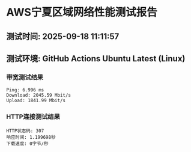 # AWS宁夏区域网络性能测试报告
## 测试时间: 2025-09-18 11:11:57
## 测试环境: GitHub Actions Ubuntu Latest (Linux)

### 带宽测试结果
```
Ping: 6.996 ms
Download: 2045.59 Mbit/s
Upload: 1841.99 Mbit/s
```

### HTTP连接测试结果
```
HTTP状态码: 307
响应时间: 1.199698秒
下载速度: 0字节/秒
```

